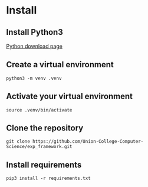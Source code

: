 # Install

## Install Python3

[Python download page](https://www.python.org/downloads/)

## Create a virtual environment

`python3 -m venv .venv`

## Activate your virtual environment

`source .venv/bin/activate`

## Clone the repository

`git clone https://github.com/Union-College-Computer-Science/exp_framework.git`

## Install requirements

`pip3 install -r requirements.txt`
